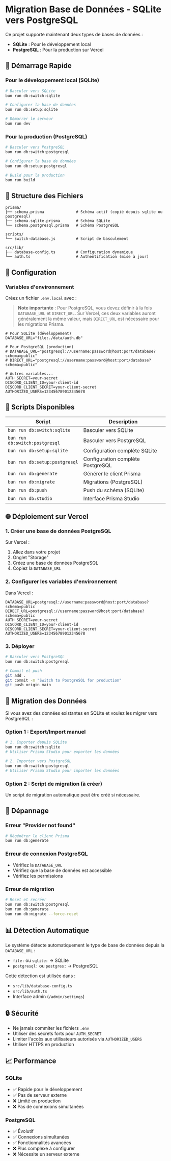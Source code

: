 # Migration Base de Données - SQLite vers PostgreSQL

Ce projet supporte maintenant deux types de bases de données :
- **SQLite** : Pour le développement local
- **PostgreSQL** : Pour la production sur Vercel

## 🚀 Démarrage Rapide

### Pour le développement local (SQLite)
```bash
# Basculer vers SQLite
bun run db:switch:sqlite

# Configurer la base de données
bun run db:setup:sqlite

# Démarrer le serveur
bun run dev
```

### Pour la production (PostgreSQL)
```bash
# Basculer vers PostgreSQL
bun run db:switch:postgresql

# Configurer la base de données
bun run db:setup:postgresql

# Build pour la production
bun run build
```

## 📁 Structure des Fichiers

```
prisma/
├── schema.prisma              # Schéma actif (copié depuis sqlite ou postgresql)
├── schema.sqlite.prisma       # Schéma SQLite
└── schema.postgresql.prisma   # Schéma PostgreSQL

scripts/
└── switch-database.js         # Script de basculement

src/lib/
├── database-config.ts         # Configuration dynamique
└── auth.ts                    # Authentification (mise à jour)
```

## 🔧 Configuration

### Variables d'environnement

Créez un fichier `.env.local` avec :

> **Note importante** : Pour PostgreSQL, vous devez définir à la fois `DATABASE_URL` et `DIRECT_URL`. Sur Vercel, ces deux variables auront généralement la même valeur, mais `DIRECT_URL` est nécessaire pour les migrations Prisma.

```env
# Pour SQLite (développement)
DATABASE_URL="file:./data/auth.db"

# Pour PostgreSQL (production)
# DATABASE_URL="postgresql://username:password@host:port/database?schema=public"
# DIRECT_URL="postgresql://username:password@host:port/database?schema=public"

# Autres variables...
AUTH_SECRET=your-secret
DISCORD_CLIENT_ID=your-client-id
DISCORD_CLIENT_SECRET=your-client-secret
AUTHORIZED_USERS=123456789012345678
```

## 🎯 Scripts Disponibles

| Script | Description |
|--------|-------------|
| `bun run db:switch:sqlite` | Basculer vers SQLite |
| `bun run db:switch:postgresql` | Basculer vers PostgreSQL |
| `bun run db:setup:sqlite` | Configuration complète SQLite |
| `bun run db:setup:postgresql` | Configuration complète PostgreSQL |
| `bun run db:generate` | Générer le client Prisma |
| `bun run db:migrate` | Migrations (PostgreSQL) |
| `bun run db:push` | Push du schéma (SQLite) |
| `bun run db:studio` | Interface Prisma Studio |

## 🌐 Déploiement sur Vercel

### 1. Créer une base de données PostgreSQL

Sur Vercel :
1. Allez dans votre projet
2. Onglet "Storage"
3. Créez une base de données PostgreSQL
4. Copiez la `DATABASE_URL`

### 2. Configurer les variables d'environnement

Dans Vercel :
```env
DATABASE_URL=postgresql://username:password@host:port/database?schema=public
DIRECT_URL=postgresql://username:password@host:port/database?schema=public
AUTH_SECRET=your-secret
DISCORD_CLIENT_ID=your-client-id
DISCORD_CLIENT_SECRET=your-client-secret
AUTHORIZED_USERS=123456789012345678
```

### 3. Déployer

```bash
# Basculer vers PostgreSQL
bun run db:switch:postgresql

# Commit et push
git add .
git commit -m "Switch to PostgreSQL for production"
git push origin main
```

## 🔄 Migration des Données

Si vous avez des données existantes en SQLite et voulez les migrer vers PostgreSQL :

### Option 1 : Export/Import manuel
```bash
# 1. Exporter depuis SQLite
bun run db:switch:sqlite
# Utiliser Prisma Studio pour exporter les données

# 2. Importer vers PostgreSQL
bun run db:switch:postgresql
# Utiliser Prisma Studio pour importer les données
```

### Option 2 : Script de migration (à créer)
Un script de migration automatique peut être créé si nécessaire.

## 🐛 Dépannage

### Erreur "Provider not found"
```bash
# Régénérer le client Prisma
bun run db:generate
```

### Erreur de connexion PostgreSQL
- Vérifiez la `DATABASE_URL`
- Vérifiez que la base de données est accessible
- Vérifiez les permissions

### Erreur de migration
```bash
# Reset et recréer
bun run db:switch:postgresql
bun run db:generate
bun run db:migrate --force-reset
```

## 📊 Détection Automatique

Le système détecte automatiquement le type de base de données depuis la `DATABASE_URL` :

- `file:` ou `sqlite:` → SQLite
- `postgresql:` ou `postgres:` → PostgreSQL

Cette détection est utilisée dans :
- `src/lib/database-config.ts`
- `src/lib/auth.ts`
- Interface admin (`/admin/settings`)

## 🔒 Sécurité

- Ne jamais commiter les fichiers `.env`
- Utiliser des secrets forts pour `AUTH_SECRET`
- Limiter l'accès aux utilisateurs autorisés via `AUTHORIZED_USERS`
- Utiliser HTTPS en production

## 📈 Performance

### SQLite
- ✅ Rapide pour le développement
- ✅ Pas de serveur externe
- ❌ Limité en production
- ❌ Pas de connexions simultanées

### PostgreSQL
- ✅ Évolutif
- ✅ Connexions simultanées
- ✅ Fonctionnalités avancées
- ❌ Plus complexe à configurer
- ❌ Nécessite un serveur externe
